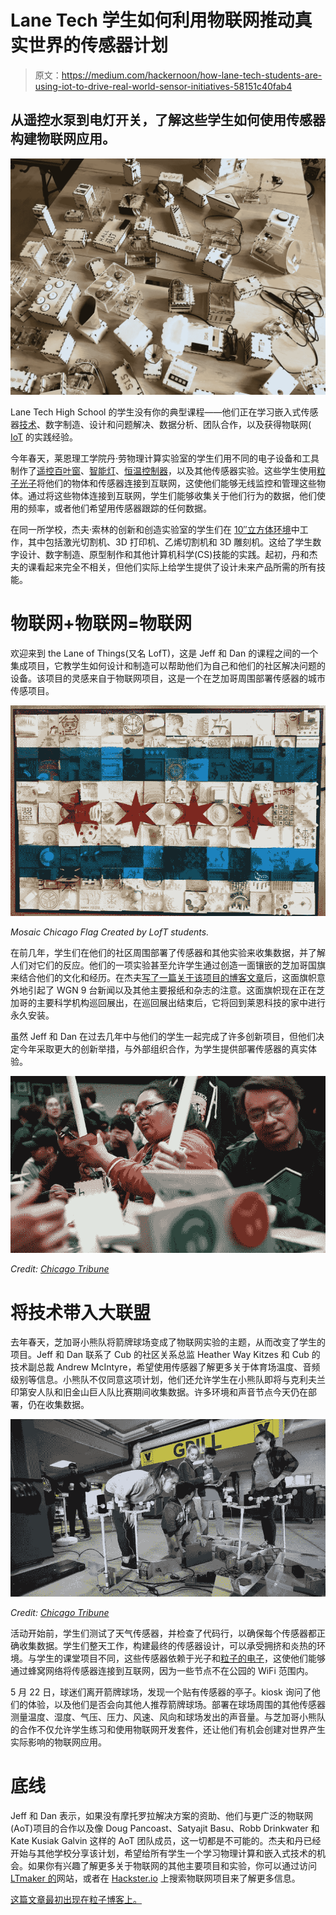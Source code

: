 # Lane Tech 学生如何利用物联网推动真实世界的传感器计划

> 原文：<https://medium.com/hackernoon/how-lane-tech-students-are-using-iot-to-drive-real-world-sensor-initiatives-58151c40fab4>

## 从遥控水泵到电灯开关，了解这些学生如何使用传感器构建物联网应用。

![](img/37d5ed133dfc868664055cf88826265c.png)

Lane Tech High School 的学生没有你的典型课程——他们正在学习嵌入式传感器[技术](https://hackernoon.com/tagged/technology)、数字制造、设计和问题解决、数据分析、团队合作，以及获得物联网( [IoT](https://hackernoon.com/tagged/iot) 的实践经验。

今年春天，莱恩理工学院丹·劳物理计算实验室的学生们用不同的电子设备和工具制作了[遥控百叶窗](https://www.hackster.io/rjacobo2/lane-tech-hs-pcl-iot-smart-blinds-42a68a)、[智能灯](https://www.hackster.io/mbaltman/lane-tech-hs-pcl-fitbit-and-smart-lamp-f6e59a)、[恒温控制器](https://www.hackster.io/zhongyi-chen/lane-tech-hs-pcl-iot-thermostat-controller-mp3-player-c44c27)，以及其他传感器实验。这些学生使用[粒子光子](https://www.particle.io/products/hardware/photon-wifi/)将他们的物体和传感器连接到互联网，这使他们能够无线监控和管理这些物体。通过将这些物体连接到互联网，学生们能够收集关于他们行为的数据，他们使用的频率，或者他们希望用传感器跟踪的任何数据。

在同一所学校，杰夫·索林的创新和创造实验室的学生们在 [10″立方体环境](https://twitter.com/LTMakers/status/1004549394455244800)中工作，其中包括激光切割机、3D 打印机、乙烯切割机和 3D 雕刻机。这给了学生数字设计、数字制造、原型制作和其他计算机科学(CS)技能的实践。起初，丹和杰夫的课看起来完全不相关，但他们实际上给学生提供了设计未来产品所需的所有技能。

# 物联网+物联网=物联网

欢迎来到 the Lane of Things(又名 LofT)，这是 Jeff 和 Dan 的课程之间的一个集成项目，它教学生如何设计和制造可以帮助他们为自己和他们的社区解决问题的设备。该项目的灵感来自于物联网项目，这是一个在芝加哥周围部署传感器的城市传感项目。

![](img/e5b1206acca5da9fab5889d51951238e.png)

*Mosaic Chicago Flag Created by LofT students.*

在前几年，学生们在他们的社区周围部署了传感器和其他实验来收集数据，并了解人们对它们的反应。他们的一项实验甚至允许学生通过创造一面镶嵌的芝加哥国旗来结合他们的文化和经历。在杰夫[写了一篇关于该项目的博客文章](/@jeffsolin/chicago-flag-mosaic-project-9ec1b68eb0d8)后，这面旗帜意外地引起了 WGN 9 台新闻以及其他主要报纸和杂志的注意。这面旗帜现在正在芝加哥的主要科学机构巡回展出，在巡回展出结束后，它将回到莱恩科技的家中进行永久安装。

虽然 Jeff 和 Dan 在过去几年中与他们的学生一起完成了许多创新项目，但他们决定今年采取更大的创新举措，与外部组织合作，为学生提供部署传感器的真实体验。

![](img/3bfb1bfffc83bf86472459f945e003e2.png)

*Credit:* [*Chicago Tribune*](http://www.chicagotribune.com/news/ct-met-lane-tech-wrigley-field-sensors-20180518-story.html)

# 将技术带入大联盟

去年春天，芝加哥小熊队将箭牌球场变成了物联网实验的主题，从而改变了学生的项目。Jeff 和 Dan 联系了 Cub 的社区关系总监 Heather Way Kitzes 和 Cub 的技术副总裁 Andrew McIntyre，希望使用传感器了解更多关于体育场温度、音频级别等信息。小熊队不仅同意这项计划，他们还允许学生在小熊队即将与克利夫兰印第安人队和旧金山巨人队比赛期间收集数据。许多环境和声音节点今天仍在部署，仍在收集数据。

![](img/498cde617ab9c0e4a254c3ec07e00ec5.png)

*Credit:* [*Chicago Tribune*](http://www.chicagotribune.com/news/ct-met-lane-tech-wrigley-field-sensors-20180518-story.html)

活动开始前，学生们测试了天气传感器，并检查了代码行，以确保每个传感器都正确收集数据。学生们整天工作，构建最终的传感器设计，可以承受拥挤和炎热的环境。与学生的课堂项目不同，这些传感器依赖于光子和[粒子的电子](https://www.particle.io/products/hardware/electron-cellular-2g-3g-lte)，这使他们能够通过蜂窝网络将传感器连接到互联网，因为一些节点不在公园的 WiFi 范围内。

5 月 22 日，球迷们离开箭牌球场，发现一个贴有传感器的亭子。kiosk 询问了他们的体验，以及他们是否会向其他人推荐箭牌球场。部署在球场周围的其他传感器测量温度、湿度、气压、压力、风速、风向和球场发出的声音量。与芝加哥小熊队的合作不仅允许学生练习和使用物联网开发套件，还让他们有机会创建对世界产生实际影响的物联网应用。

# 底线

Jeff 和 Dan 表示，如果没有摩托罗拉解决方案的资助、他们与更广泛的物联网(AoT)项目的合作以及像 Doug Pancoast、Satyajit Basu、Robb Drinkwater 和 Kate Kusiak Galvin 这样的 AoT 团队成员，这一切都是不可能的。杰夫和丹已经开始与其他学校分享该计划，希望给所有学生一个学习物理计算和嵌入式技术的机会。如果你有兴趣了解更多关于物联网的其他主要项目和实验，你可以通过访问 [LTmaker 的](https://sites.google.com/cps.edu/ltmakers)网站，或者在 [Hackster.io](https://www.hackster.io/particle) 上搜索物联网项目来了解更多信息。

[这篇文章最初出现在粒子博客上。](https://blog.particle.io/2018/07/27/how-lane-tech-students-are-using-iot-to-drive-real-world-sensor-initiatives/)